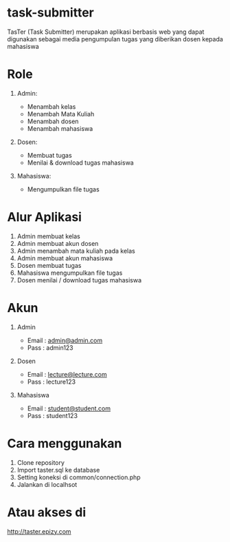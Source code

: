 # task-submitter

TasTer (Task Submitter) merupakan aplikasi berbasis web yang dapat digunakan sebagai media pengumpulan tugas yang diberikan dosen kepada mahasiswa

# Role

1. Admin:

   - Menambah kelas
   - Menambah Mata Kuliah
   - Menambah dosen
   - Menambah mahasiswa

2. Dosen:

   - Membuat tugas
   - Menilai & download tugas mahasiswa

3. Mahasiswa:
   - Mengumpulkan file tugas

# Alur Aplikasi

1. Admin membuat kelas
2. Admin membuat akun dosen
3. Admin menambah mata kuliah pada kelas
4. Admin membuat akun mahasiswa
5. Dosen membuat tugas
6. Mahasiswa mengumpulkan file tugas
7. Dosen menilai / download tugas mahasiswa

# Akun

1. Admin

   - Email : admin@admin.com
   - Pass : admin123

2. Dosen

   - Email : lecture@lecture.com
   - Pass : lecture123

3. Mahasiswa
   - Email : student@student.com
   - Pass : student123

# Cara menggunakan

1. Clone repository
2. Import taster.sql ke database
3. Setting koneksi di common/connection.php
4. Jalankan di localhsot

# Atau akses di

http://taster.epizy.com

